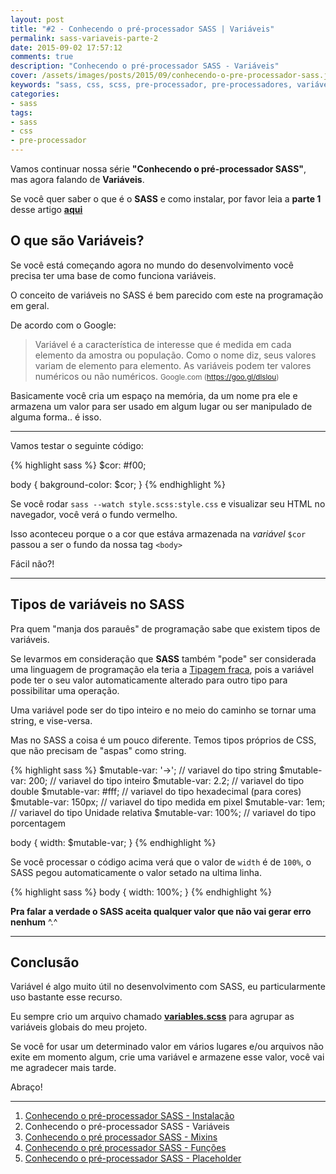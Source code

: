 ```yaml
---
layout: post
title: "#2 - Conhecendo o pré-processador SASS | Variáveis"
permalink: sass-variaveis-parte-2
date: 2015-09-02 17:57:12
comments: true
description: "Conhecendo o pré-processador SASS - Variáveis"
cover: /assets/images/posts/2015/09/conhecendo-o-pre-processador-sass.jpg
keywords: "sass, css, scss, pre-processador, pre-processadores, variáveis"
categories:
- sass
tags:
- sass
- css
- pre-processador
---
```


Vamos continuar nossa série **"Conhecendo o pré-processador SASS"**, mas agora falando de **Variáveis**.

<div class="alert">
  <span class="icon icon-info-circle"></span>
  <p>Se você quer saber o que é o <strong>SASS</strong> e como instalar, por favor leia a <strong>parte 1</strong> desse artigo <strong><a href="/conhecendo-o-pre-processador-sass-parte-1/">aqui</a></strong></p>
</div>

## O que são Variáveis?

Se você está começando agora no mundo do desenvolvimento você precisa ter uma base de como funciona variáveis.

O conceito de variáveis no SASS é bem parecido com este na programação em geral.

De acordo com o Google:

> Variável é a característica de interesse que é medida em cada elemento da amostra ou população. Como o nome diz, seus valores variam de elemento para elemento. As variáveis podem ter valores numéricos ou não numéricos.
  > <small>Google.com (<a href="https://goo.gl/dlslou">https://goo.gl/dlslou</a>)</small>

Basicamente você cria um espaço na memória, da um nome pra ele e armazena um valor para ser usado em algum lugar ou ser manipulado de alguma forma.. é isso.

***

Vamos testar o seguinte código:

{% highlight sass %}
$cor: #f00;

body {
  bakground-color: $cor;
}
{% endhighlight %}

Se você rodar `sass --watch style.scss:style.css` e visualizar seu HTML no navegador, você verá o fundo vermelho.

Isso aconteceu porque o a cor que estáva armazenada na *variável* `$cor` passou a ser o fundo da nossa tag `<body>`

Fácil não?!

***

## Tipos de variáveis no SASS

Pra quem "manja dos parauês" de programação sabe que existem tipos de variáveis.

Se levarmos em consideração que **SASS** também "pode" ser considerada uma linguagem de programação ela teria a [Tipagem fraca](https://pt.wikipedia.org/wiki/Tipo_de_dado), pois a variável pode ter o seu valor automaticamente alterado para outro tipo para possibilitar uma operação.

Uma variável pode ser do tipo inteiro e no meio do caminho se tornar uma string, e vise-versa.

Mas no SASS a coisa é um pouco diferente. Temos tipos próprios de CSS, que não precisam de "aspas" como string.

{% highlight sass %}
$mutable-var: '->'; // variavel do tipo string
$mutable-var: 200; // variavel do tipo inteiro
$mutable-var: 2.2; // variavel do tipo double
$mutable-var: #fff; // variavel do tipo hexadecimal (para cores)
$mutable-var: 150px; // variavel do tipo medida em pixel
$mutable-var: 1em; // variavel do tipo Unidade relativa
$mutable-var: 100%; // variavel do tipo porcentagem

body {
  width: $mutable-var;
}
{% endhighlight %}

Se você processar o código acima verá que o valor de `width` é de `100%`, o SASS pegou automaticamente o valor setado na ultima linha.

{% highlight sass %}
body {
  width: 100%;
}
{% endhighlight %}

**Pra falar a verdade o SASS aceita qualquer valor que não vai gerar erro nenhum** ^.^

***

## Conclusão

Variável é algo muito útil no desenvolvimento com SASS, eu particularmente uso bastante esse recurso.

Eu sempre crio um arquivo chamado **[variables.scss](https://github.com/nandomoreirame/nandomoreirame.github.io/blob/source/src/sass/settings/_variables.scss)** para agrupar as variáveis globais do meu projeto.

Se você for usar um determinado valor em vários lugares e/ou arquivos não exite em momento algum, crie uma variável e armazene esse valor, você vai me agradecer mais tarde.

Abraço!

***

 1. [Conhecendo o pré-processador SASS - Instalação](/conhecendo-o-pre-processador-sass-parte-1)
 2. Conhecendo o pré-processador SASS - Variáveis
 3. [Conhecendo o pré processador SASS - Mixins](/sass-parte-3-mixins)
 4. [Conhecendo o pré processador SASS - Funções](/sass-parte-4-funcoes)
 5. [Conhecendo o pré-processador SASS - Placeholder](/sass-parte-5-placeholder/)
